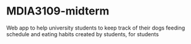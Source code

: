 # MDIA3109-midterm
Web app to help university students to keep track of their dogs feeding schedule and eating habits 
created by students, for students
